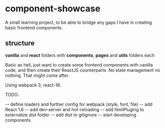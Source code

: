 # component-showcase
A small learning project, to be able to bridge any gaps I have in creating basic frontend components.

## structure
 **vanilla** and **react** folders with **components**, **pages** and **utils** folders each

 Basic as hell, just want to create some frontend components with vanilla code, and then create their ReactJS counterparts.
 No state management no nothing. That might come after.

 Using webpack 3, react-16.

 TODO:

 -- define loaders and further config for webpack (style, font, file)
 -- add React 1.6
 -- add dev-server and hot-reloading
 -- add htmlPluging to externalize dist folder
 -- add dist to gitignore
 -- start developing components
